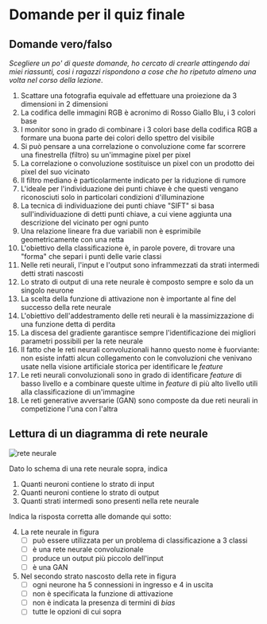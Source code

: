 # Domande per il quiz finale

## Domande vero/falso

*Scegliere un po' di queste domande, ho cercato di crearle attingendo dai miei riassunti, così i ragazzi rispondono a cose che ho ripetuto almeno una volta nel corso della lezione*.

1. Scattare una fotografia equivale ad effettuare una proiezione da 3 dimensioni in 2 dimensioni
2. La codifica delle immagini RGB è acronimo di Rosso Giallo Blu, i 3 colori base
3. I monitor sono in grado di combinare i 3 colori base della codifica RGB a formare una buona parte dei colori dello spettro del visibile
4. Si può pensare a una correlazione o convoluzione come far scorrere una finestrella (filtro) su un'immagine pixel per pixel
5. La correlazione o convoluzione sostituisce un pixel con un prodotto dei pixel del suo vicinato
6. Il filtro mediano è particolarmente indicato per la riduzione di rumore
7. L'ideale per l'individuazione dei punti chiave è che questi vengano riconosciuti solo in particolari condizioni d'illuminazione
8. La tecnica di individuazione dei punti chiave "SIFT" si basa sull'individuazione di detti punti chiave, a cui viene aggiunta una descrizione del vicinato per ogni punto
9. Una relazione lineare fra due variabili non è esprimibile geometricamente con una retta
10. L'obiettivo della classificazione è, in parole povere, di trovare una "forma" che separi i punti delle varie classi
11. Nelle reti neurali, l'input e l'output sono inframmezzati da strati intermedi detti strati nascosti
12. Lo strato di output di una rete neurale è composto sempre e solo da un singolo neurone
13. La scelta della funzione di attivazione non è importante al fine del successo della rete neurale
14. L'obiettivo dell'addestramento delle reti neurali è la massimizzazione di una funzione detta di perdita
15. La discesa del gradiente garantisce sempre l'identificazione dei migliori parametri possibili per la rete neurale
16. Il fatto che le reti neurali convoluzionali hanno questo nome è fuorviante: non esiste infatti alcun collegamento con le convoluzioni che venivano usate nella visione artificiale storica per identificare le *feature*
17. Le reti neurali convoluzionali sono in grado di identificare *feature* di basso livello e a combinare queste ultime in *feature* di più alto livello utili alla classificazione di un'immagine
18. Le reti generative avversarie (GAN) sono composte da due reti neurali in competizione l'una con l'altra

## Lettura di un diagramma di rete neurale

![rete neurale](NN.jpg)

Dato lo schema di una rete neurale sopra, indica

1. Quanti neuroni contiene lo strato di input
2. Quanti neuroni contiene lo strato di output
3. Quanti strati intermedi sono presenti nella rete neurale

Indica la risposta corretta alle domande qui sotto:

4. La rete neurale in figura
   - [ ] può essere utilizzata per un problema di classificazione a 3 classi
   - [ ] è una rete neurale convoluzionale
   - [ ] produce un output più piccolo dell'input
   - [ ] è una GAN
5. Nel secondo strato nascosto della rete in figura
   - [ ] ogni neurone ha 5 connessioni in ingresso e 4 in uscita
   - [ ] non è specificata la funzione di attivazione
   - [ ] non è indicata la presenza di termini di *bias*
   - [ ] tutte le opzioni di cui sopra